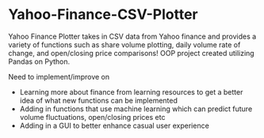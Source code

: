 # Yahoo-Finance-CSV-Plotter
Yahoo Finance Plotter takes in CSV data from Yahoo finance and provides a variety of functions such as share volume plotting, daily volume rate of change, and open/closing price comparisons! OOP project created utilizing Pandas on Python.

Need to implement/improve on
- Learning more about finance from learning resources to get a better idea of what new functions can be implemented
- Adding in functions that use machine learning which can predict future volume fluctuations, open/closing prices etc
- Adding in a GUI to better enhance casual user experience
